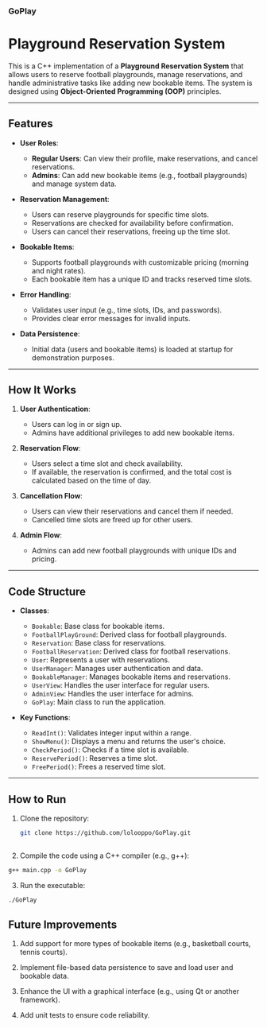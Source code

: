 ### GoPlay
# Playground Reservation System

This is a C++ implementation of a **Playground Reservation System** that allows users to reserve football playgrounds, manage reservations, and handle administrative tasks like adding new bookable items. The system is designed using **Object-Oriented Programming (OOP)** principles.

---

## Features

- **User Roles**:
  - **Regular Users**: Can view their profile, make reservations, and cancel reservations.
  - **Admins**: Can add new bookable items (e.g., football playgrounds) and manage system data.

- **Reservation Management**:
  - Users can reserve playgrounds for specific time slots.
  - Reservations are checked for availability before confirmation.
  - Users can cancel their reservations, freeing up the time slot.

- **Bookable Items**:
  - Supports football playgrounds with customizable pricing (morning and night rates).
  - Each bookable item has a unique ID and tracks reserved time slots.

- **Error Handling**:
  - Validates user input (e.g., time slots, IDs, and passwords).
  - Provides clear error messages for invalid inputs.

- **Data Persistence**:
  - Initial data (users and bookable items) is loaded at startup for demonstration purposes.

---

## How It Works

1. **User Authentication**:
   - Users can log in or sign up.
   - Admins have additional privileges to add new bookable items.

2. **Reservation Flow**:
   - Users select a time slot and check availability.
   - If available, the reservation is confirmed, and the total cost is calculated based on the time of day.

3. **Cancellation Flow**:
   - Users can view their reservations and cancel them if needed.
   - Cancelled time slots are freed up for other users.

4. **Admin Flow**:
   - Admins can add new football playgrounds with unique IDs and pricing.

---

## Code Structure

- **Classes**:
  - `Bookable`: Base class for bookable items.
  - `FootballPlayGround`: Derived class for football playgrounds.
  - `Reservation`: Base class for reservations.
  - `FootballReservation`: Derived class for football reservations.
  - `User`: Represents a user with reservations.
  - `UserManager`: Manages user authentication and data.
  - `BookableManager`: Manages bookable items and reservations.
  - `UserView`: Handles the user interface for regular users.
  - `AdminView`: Handles the user interface for admins.
  - `GoPlay`: Main class to run the application.

- **Key Functions**:
  - `ReadInt()`: Validates integer input within a range.
  - `ShowMenu()`: Displays a menu and returns the user's choice.
  - `CheckPeriod()`: Checks if a time slot is available.
  - `ReservePeriod()`: Reserves a time slot.
  - `FreePeriod()`: Frees a reserved time slot.

---

## How to Run

1. Clone the repository:
   ```bash
   git clone https://github.com/lolooppo/GoPlay.git
  
2. Compile the code using a C++ compiler (e.g., g++):
  ```bash
  g++ main.cpp -o GoPlay
  ``` 
3. Run the executable:
  ```bash
  ./GoPlay  
  ```


## Future Improvements
  1. Add support for more types of bookable items (e.g., basketball courts, tennis courts).

  2. Implement file-based data persistence to save and load user and bookable data.

  3. Enhance the UI with a graphical interface (e.g., using Qt or another framework).

  4. Add unit tests to ensure code reliability.
